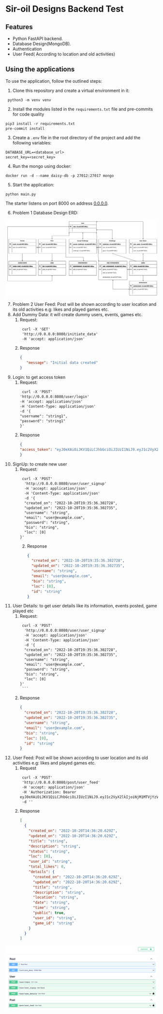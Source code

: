 # Sir-oil Designs Backend Test

## Features

+ Python FastAPI backend.
+ Database Design(MongoDB).
+ Authentication
+ User Feed( According to location and old activities)

## Using the applications

To use the application, follow the outlined steps:

1. Clone this repository and create a virtual environment in it:

```shell
 python3 -m venv venv
```

2. Install the modules listed in the `requirements.txt` file and pre-commits for code quality

```shell
pip3 install -r requirements.txt
pre-commit install
```

3. Create a `.env` file in the root directory of the project and add the following variables:

```shell
DATABASE_URL=<database_url>
secret_key=<secret_key>
```

4. Run the mongo using docker:

```shell
docker run -d --name daisy-db -p 27012:27017 mongo
```

5. Start the application:

```shell
python main.py
```

The starter listens on port 8000 on address [0.0.0.0](0.0.0.0:8080).

6. Problem 1 Database Design ERD:

![ERD Diagram](Final_ERD.png)

7. Problem 2 User Feed: Post will be shown according to user location and its old activities e.g: likes and played games etc.
8. Add Dummy Data: it will create dummy users, events, games etc.
   1. Request:
      ```shell
       curl -X 'GET' 
       'http://0.0.0.0:8080/initiate_data' 
       -H 'accept: application/json' 
       ```
   2. Response
      ```json
      {
         "message": "Initial data created"
      }
      ```
9. Login: to get access token
   1. Request:
      ```shell
       curl -X 'POST' 
      'http://0.0.0.0:8080/user/login' 
      -H 'accept: application/json' 
      -H 'Content-Type: application/json' 
      -d '{
      "username": "string1",
      "password": "string1"
      }'
       ```
   2. Response
      ```json
      {
      "access_token": "eyJ0eXAiOiJKV1QiLCJhbGciOiJIUzI1NiJ9.eyJ1c2VyX2lkIjoiNjM1MTVjYzVmYzM4MjJlNTdkNjM1NDdiIiwiZXhwaXJlcyI6MTY2NjI3ODk2My41NDA4MzF9.mkaeQWh79DByLOFCOg_hO9YnYST60v01UVV6pfUGIOE"
      }
      ```
10. SignUp: to create new user
    1. Request:
       ```shell
        curl -X 'POST' 
         'http://0.0.0.0:8080/user/user_signup' 
         -H 'accept: application/json' 
         -H 'Content-Type: application/json' 
         -d '{
         "created_on": "2022-10-20T19:35:36.302728",
         "updated_on": "2022-10-20T19:35:36.302735",
         "username": "string",
         "email": "user@example.com",
         "password": "string",
         "bio": "string",
         "loc": [0]
       }'
        ```
       2. Response
          ```json
          {
            "created_on": "2022-10-20T19:35:36.302728",
            "updated_on": "2022-10-20T19:35:36.302735",
            "username": "string",
            "email": "user@example.com",
            "bio": "string",
            "loc": [0],
            "id": "string"
          }
          ```
11. User Details: to get user details like its information, events posted, game played etc 
    1. Request:
          ```shell
           curl -X 'POST' 
            'http://0.0.0.0:8080/user/user_signup' 
            -H 'accept: application/json' 
            -H 'Content-Type: application/json' 
            -d '{
            "created_on": "2022-10-20T19:35:36.302728",
            "updated_on": "2022-10-20T19:35:36.302735",
            "username": "string",
            "email": "user@example.com",
            "password": "string",
            "bio": "string",
            "loc": [0]
          }'
           ```
    2. Response
       ```json
       {
         "created_on": "2022-10-20T19:35:36.302728",
         "updated_on": "2022-10-20T19:35:36.302735",
         "username": "string",
         "email": "user@example.com",
         "bio": "string",
         "loc": [0],
         "id": "string"
       }
       ```
12. User Feed: Post will be shown according to user location and its old activities e.g: likes and played games etc.
    1. Request
        ```shell
         curl -X 'POST'
         'http://0.0.0.0:8080/post/user_feed'
         -H 'accept: application/json'
         -H 'Authorization: Bearer eyJ0eXAiOiJKV1QiLCJhbGciOiJIUzI1NiJ9.eyJ1c2VyX2lkIjoiNjM1MTVjYzVmYzM4MjJlNTdkNjM1NDdiIiwiZXhwaXJlcyI6MTY2NjI3ODk2My41NDA4MzF9.mkaeQWh79DByLOFCOg_hO9YnYST60v01UVV6pfUGIOE'
         -d '' 
       ```
    2. Response
       ```json
       [
         {
           "created_on": "2022-10-20T14:36:20.629Z",
           "updated_on": "2022-10-20T14:36:20.629Z",
           "title": "string",
           "description": "string",
           "status": "string",
           "loc": [0],
           "user_id": "string",
           "total_likes": 0,
           "details": {
             "created_on": "2022-10-20T14:36:20.629Z",
             "updated_on": "2022-10-20T14:36:20.629Z",
             "title": "string",
             "description": "string",
             "location": "string",
             "date": "string",
             "time": "string",
             "public": true,
             "user_id": "string",
             "game_id": "string"
           }
         }
       ]
       ```
![API Swagger](API_Swagger.png)
